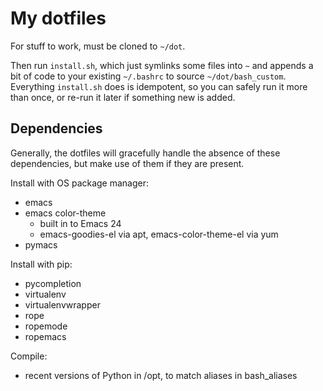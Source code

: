 My dotfiles
===========

For stuff to work, must be cloned to `~/dot`.

Then run `install.sh`, which just symlinks some files into `~` and appends a
bit of code to your existing `~/.bashrc` to source
`~/dot/bash_custom`. Everything `install.sh` does is idempotent, so you can
safely run it more than once, or re-run it later if something new is added.


Dependencies
------------

Generally, the dotfiles will gracefully handle the absence of these
dependencies, but make use of them if they are present.

Install with OS package manager:
  - emacs
  - emacs color-theme
    - built in to Emacs 24
    - emacs-goodies-el via apt, emacs-color-theme-el via yum
  - pymacs

Install with pip:
  - pycompletion
  - virtualenv
  - virtualenvwrapper
  - rope
  - ropemode
  - ropemacs

Compile:
  - recent versions of Python in /opt, to match aliases in bash_aliases
